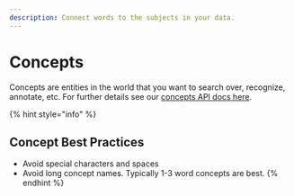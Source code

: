 ```yaml
---
description: Connect words to the subjects in your data.
---
```


# Concepts

Concepts are entities in the world that you want to search over, recognize, annotate, etc. For further details see our [concepts API docs here](https://github.com/Clarifai/docs/tree/1fde8ce20559136e6ac1e875864befea10f3f218/api-guide/concept/README.md).

{% hint style="info" %}
## Concept Best Practices

* Avoid special characters and spaces
* Avoid long concept names. Typically 1-3 word concepts are best.
{% endhint %}

